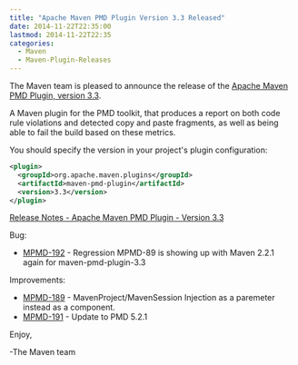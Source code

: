```yaml
---
title: "Apache Maven PMD Plugin Version 3.3 Released"
date: 2014-11-22T22:35:00
lastmod: 2014-11-22T22:35
categories:
  - Maven
  - Maven-Plugin-Releases
---
```

The Maven team is pleased to announce the release of the 
[Apache Maven PMD Plugin, version 3.3](http://maven.apache.org/plugins/maven-pmd-plugin/).

A Maven plugin for the PMD toolkit, that produces a report on both code rule
violations and detected copy and paste fragments, as well as being able to fail
the build based on these metrics.

You should specify the version in your project's plugin configuration:

```xml
<plugin>
  <groupId>org.apache.maven.plugins</groupId>
  <artifactId>maven-pmd-plugin</artifactId>
  <version>3.3</version>
</plugin>
```

<!-- more -->

[Release Notes - Apache Maven PMD Plugin - Version 3.3](http://jira.codehaus.org/secure/ReleaseNote.jspa?projectId=11140&version=20557)

Bug:

 * [MPMD-192](https://issues.apache.org/jira/browse/MPMD-192) - Regression MPMD-89 is showing up with Maven 2.2.1 again for maven-pmd-plugin-3.3

Improvements:

 * [MPMD-189](https://issues.apache.org/jira/browse/MPMD-189) - MavenProject/MavenSession Injection as a paremeter instead as a component.
 * [MPMD-191](https://issues.apache.org/jira/browse/MPMD-191) - Update to PMD 5.2.1

Enjoy,

-The Maven team
